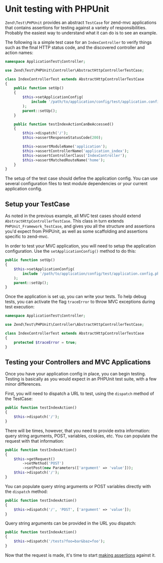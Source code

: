 # Unit testing with PHPUnit

`Zend\Test\PHPUnit` provides an abstract `TestCase` for zend-mvc applications
that contains assertions for testing against a variety of responsibilities.
Probably the easiest way to understand what it can do is to see an example.

The following is a simple test case for an `IndexController` to verify things
such as the final HTTP status code, and the discovered controller and action
names:

```php
namespace ApplicationTest\Controller;

use Zend\Test\PHPUnit\Controller\AbstractHttpControllerTestCase;

class IndexControllerTest extends AbstractHttpControllerTestCase
{
    public function setUp()
    {
        $this->setApplicationConfig(
            include '/path/to/application/config/test/application.config.php'
        );
        parent::setUp();
    }

    public function testIndexActionCanBeAccessed()
    {
        $this->dispatch('/');
        $this->assertResponseStatusCode(200);

        $this->assertModuleName('application');
        $this->assertControllerName('application_index');
        $this->assertControllerClass('IndexController');
        $this->assertMatchedRouteName('home');
    }
}
```

The setup of the test case should define the application config. You can use
several configuration files to test module dependencies or your current
application config.

## Setup your TestCase

As noted in the previous example, all MVC test cases should extend
`AbstractHttpControllerTestCase`.  This class in turn extends
`PHPUnit_Framework_TestCase`, and gives you all the structure and assertions
you'd expect from PHPUnit, as well as some scaffolding and assertions specific
to zend-mvc.

In order to test your MVC application, you will need to setup the application
configuration. Use the `setApplicationConfig()` method to do this:

```php
public function setUp()
{
    $this->setApplicationConfig(
        include '/path/to/application/config/test/application.config.php'
    );
    parent::setUp();
}
```

Once the application is set up, you can write your tests. To help debug tests,
you can activate the flag `traceError` to throw MVC exceptions during test
execution:

```php
namespace ApplicationTest\Controller;

use Zend\Test\PHPUnit\Controller\AbstractHttpControllerTestCase;

class IndexControllerTest extends AbstractHttpControllerTestCase
{
    protected $traceError = true;
}
```

## Testing your Controllers and MVC Applications

Once you have your application config in place, you can begin testing. Testing
is basically as you would expect in an PHPUnit test suite, with a few minor
differences.

First, you will need to dispatch a URL to test, using the `dispatch` method of
the TestCase:

```php
public function testIndexAction()
{
    $this->dispatch('/');
}
```

There will be times, however, that you need to provide extra information: query
string arguments, POST, variables, cookies, etc.  You can populate the request
with that information:

```php
public function testIndexAction()
{
    $this->getRequest()
        ->setMethod('POST')
        ->setPost(new Parameters(['argument' => 'value']));
    $this->dispatch('/');
}
```

You can populate query string arguments or POST variables directly with the
`dispatch` method:

```php
public function testIndexAction()
{
    $this->dispatch('/', 'POST', ['argument' => 'value']);
}
```

Query string arguments can be provided in the URL you dispatch:

```php
public function testIndexAction()
{
    $this->dispatch('/tests?foo=bar&baz=foo');
}
```

Now that the request is made, it's time to start [making assertions](assertions.md) against it.

